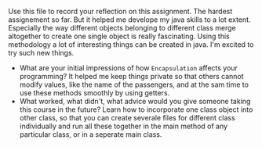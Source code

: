 Use this file to record your reflection on this assignment.
The hardest assignement so far. But it helped me develope my java skills to a lot extent. Especially the way different objects belonging to different class merge altogether to create one single object is really fascinating. Using this methodology a lot of interesting things can be created in java. I'm excited to try such new things.

- What are your initial impressions of how `Encapsulation` affects your programming?
It helped me keep things private so that others cannot modify values, like the name of the passengers, and at the sam time to use these methods smoothly by using getters.
- What worked, what didn't, what advice would you give someone taking this course in the future?
Learn how to incorporate one class object into other class, so that you can create severale files for different class individually and run all these together in the main method of any particular class, or in a seperate main class.
